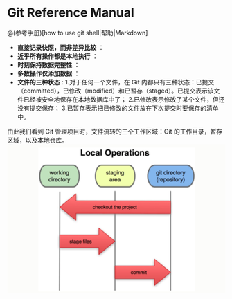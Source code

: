 # Git Reference Manual

@(参考手册)[how to use git shell|帮助|Markdown]
- **直接记录快照，而非差异比较** ：
- **近乎所有操作都是本地执行** ：
- **时刻保持数据完整性** ：
- **多数操作仅添加数据** ：
- **文件的三种状态** :
 1.对于任何一个文件，在 Git 内都只有三种状态：已提交（committed），已修改（modified）和已暂存（staged）。已提交表示该文件已经被安全地保存在本地数据库中了；
 2.已修改表示修改了某个文件，但还没有提交保存；
 3.已暂存表示把已修改的文件放在下次提交时要保存的清单中。

由此我们看到 Git 管理项目时，文件流转的三个工作区域：Git 的工作目录，暂存区域，以及本地仓库。
![git文件三种状态](https://raw.githubusercontent.com/github-project-test/GitReferenceManual/master/images/1.png)

